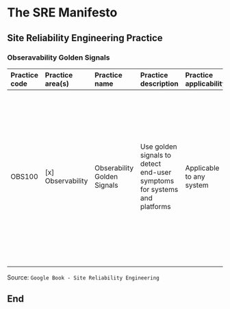 # The SRE Manifesto

## Site Reliability Engineering Practice

### Obseravability Golden Signals

| **Practice code** | **Practice area(s)** | **Practice name** | **Practice description** | **Practice applicability** | **Practice technology(ies)** | **Implementation steps** |
|:--------|:-----------------|:---------------------|:--------------------------------------------|:--------------------|:-------------------|:------------------------------|
| OBS100 | [x] Observability | Obserability Golden Signals | Use golden signals to detect end-user symptoms for systems and platforms | Applicable to any system | Application performance monitorin; synthetic user monitoring | 1. Define service level indicators (SLIs) for latency, error rate, traffic, and saturation for each critical end-user service; 2. Measure SLIs through the monitoring platform; 3. Establish the SLOs based on the process behaviour and business requirements. |
| | | | | | | |

Source: `Google Book - Site Reliability Engineering`

## End
